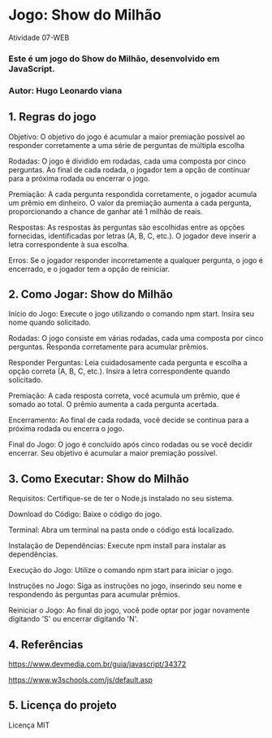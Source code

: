 # Jogo: Show do Milhão
Atividade 07-WEB

### Este é um jogo do Show do Milhão, desenvolvido em JavaScript.

### Autor: Hugo Leonardo viana


## 1. Regras do jogo

<p>Objetivo: O objetivo do jogo é acumular a maior premiação possível ao responder corretamente a uma série de perguntas de múltipla escolha</p>

<p>Rodadas: O jogo é dividido em rodadas, cada uma composta por cinco perguntas. Ao final de cada rodada, o jogador tem a opção de continuar para a próxima rodada ou encerrar o jogo.</p>

<p>Premiação: A cada pergunta respondida corretamente, o jogador acumula um prêmio em dinheiro. O valor da premiação aumenta a cada pergunta, proporcionando a chance de ganhar até 1 milhão de reais.</p>

<p>Respostas: As respostas às perguntas são escolhidas entre as opções fornecidas, identificadas por letras (A, B, C, etc.). O jogador deve inserir a letra correspondente à sua escolha.</p>

<p>Erros: Se o jogador responder incorretamente a qualquer pergunta, o jogo é encerrado, e o jogador tem a opção de reiniciar.</p>
 
## 2. Como Jogar: Show do Milhão

<p>Início do Jogo: Execute o jogo utilizando o comando npm start. Insira seu nome quando solicitado.</p>

<p>Rodadas: O jogo consiste em várias rodadas, cada uma composta por cinco perguntas. Responda corretamente para acumular prêmios.</p>

<p>Responder Perguntas: Leia cuidadosamente cada pergunta e escolha a opção correta (A, B, C, etc.). Insira a letra correspondente quando solicitado.</p>

<p>Premiação: A cada resposta correta, você acumula um prêmio, que é somado ao total. O prêmio aumenta a cada pergunta acertada.</p>

<p>Encerramento: Ao final de cada rodada, você decide se continua para a próxima rodada ou encerra o jogo.</p>

<p>Final do Jogo: O jogo é concluído após cinco rodadas ou se você decidir encerrar. Seu objetivo é acumular a maior premiação possível.</p>


## 3. Como Executar: Show do Milhão

<p>Requisitos: Certifique-se de ter o Node.js instalado no seu sistema.</p>
<p>Download do Código: Baixe o código do jogo.</p>
<p>Terminal: Abra um terminal na pasta onde o código está localizado.</p>
<p>Instalação de Dependências: Execute npm install para instalar as dependências.</p>
<p>Execução do Jogo: Utilize o comando npm start para iniciar o jogo.</p>
<p>Instruções no Jogo: Siga as instruções no jogo, inserindo seu nome e respondendo às perguntas para acumular prêmios.</p>
<p>Reiniciar o Jogo: Ao final do jogo, você pode optar por jogar novamente digitando 'S' ou encerrar digitando 'N'.</p>


## 4. Referências
https://www.devmedia.com.br/guia/javascript/34372

https://www.w3schools.com/js/default.asp

## 5. Licença do projeto
Licença MIT







